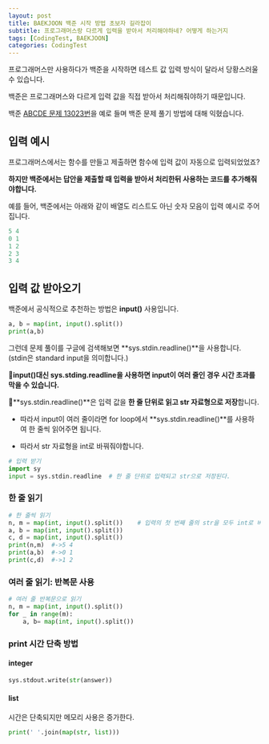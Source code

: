 ```yaml
---
layout: post
title: BAEKJOON 백준 시작 방법 초보자 길라잡이
subtitle: 프로그래머스랑 다르게 입력을 받아서 처리해야하네? 어떻게 하는거지
tags: [CodingTest, BAEKJOON]
categories: CodingTest
---
```


프로그래머스만 사용하다가 백준을 시작하면 테스트 값 입력 방식이 달라서 당황스러울 수 있습니다.

백준은 프로그래머스와 다르게 입력 값을 직접 받아서 처리해줘야하기 때문입니다.

백준 [ABCDE 문제 13023번][1]을 예로 들며 백준 문제 풀기 방법에 대해 익혔습니다.

## 입력 예시

프로그래머스에서는 함수를 만들고 제출하면 함수에 입력 값이 자동으로 입력되었었죠?

**하지만 백준에서는 답안을 제출할 때 입력을 받아서 처리한뒤 사용하는 코드를 추가해줘야합니다.**

예를 들어, 백준에서는 아래와 같이 배열도 리스트도 아닌 숫자 모음이 입력 예시로 주어집니다.

```python
5 4
0 1
1 2
2 3
3 4
```

## 입력 값 받아오기

백준에서 공식적으로 추천하는 방법은 **input()** 사용입니다.

```python
a, b = map(int, input().split())
print(a,b)
```



그런데 문제 풀이를 구글에 검색해보면 **sys.stdin.readline()**을 사용합니다. (stdin은 standard input을 의미합니다.)

📌**input()대신 sys.stding.readline을 사용하면 input이 여러 줄인 경우 시간 초과를 막을 수 있습니다.** 

📌**sys.stdin.readline()**은 입력 값을 **한 줄 단위로 읽고 str 자료형으로 저장**합니다.

* 따라서 input이 여러 줄이라면 for loop에서 **sys.stdin.readline()**를 사용하여 한 줄씩 읽어주면 됩니다.

* 따라서 str 자료형을 int로 바꿔줘야합니다.

```python
# 입력 받기
import sy
input = sys.stdin.readline	# 한 줄 단위로 입력되고 str으로 저장된다.
```

### 한 줄 읽기

```python
# 한 줄씩 읽기
n, m = map(int, input().split())	# 입력의 첫 번째 줄의 str을 모두 int로 바꾼다.
a, b = map(int, input().split())
c, d = map(int, input().split())
print(n,m)  #->5 4
print(a,b)  #->0 1
print(c,d)  #->1 2
```

### 여러 줄 읽기: 반복문 사용

```python
# 여러 줄 반복문으로 읽기
n, m = map(int, input().split())
for _ in range(m):
    a, b= map(int, input().split())
```

### print 시간 단축 방법

#### integer

```python
sys.stdout.write(str(answer))
```

#### list

시간은 단축되지만 메모리 사용은 증가한다.

```python
print(' '.join(map(str, list)))
```

[1]: https://www.acmicpc.net/problem/13023

